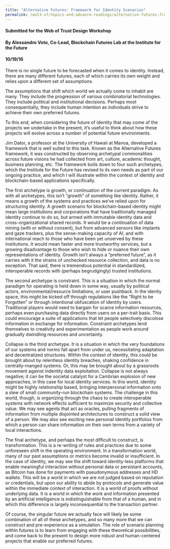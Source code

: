 ```yaml
---
title: "Alternative Futures: Framework for Identity Scenarios"
permalink: rwot3-sf/topics-and-advance-readings/alternative-futures-framework/
---
```


#### Submitted for the Web of Trust Design Workshop

#### By Alessandro Voto, Co-Lead, Blockchain Futures Lab at the Institute for the Future

#### 10/19/16

There is no single future to be forecasted when it comes to identity. Instead, there are many different futures, each of which carries its own weight and relies upon a different set of assumptions.

The assumptions that shift which world we actually come to inhabit are many. They include the progression of various combinatorial technologies. They include political and institutional decisions. Perhaps most consequentially, they include human intention as individuals strive to achieve their own preferred futures.

To this end, when considering the future of identity that may come of the projects we undertake in the present, it’s useful to think about how these projects will evolve across a number of potential future environments.

Jim Dator, a professor at the University of Hawaii at Manoa, developed a framework that is well suited to this task. Known as the Alternative Futures framework, it was constructed by observing archetypal commonalities across future visions he had collected from art, culture, academic thought, business planning, etc. The framework boils down to four such archetypes, which the Institute for the Future has revised to its own needs as part of our ongoing practice, and which I will illustrate within the context of identity and blockchain-based applications specifically.

The first archetype is growth, or continuation of the current paradigm. As with all archetypes, this isn’t “growth” of something like identity. Rather, it means a growth of the systems and practices we’ve relied upon for structuring identity.  A growth scenario for blockchain-based identity might mean large institutions and corporations that have traditionally managed identity continue to do so, but armed with immutable identity data and cross-organizational shared records. It would be a continuation of data mining (with or without consent), but from advanced sensors like implants and gaze trackers, plus the sense-making capacity of AI, and with international reach to those who have been yet unserved by these institutions. It would mean faster and more trustworthy services, but a growing disadvantage to those who wish to hide or nuance their own representations of identity. Growth isn’t always a “preferred future”, as it carries with it the strains of unchecked resource collection, and data is no exception. That said, there is tremendous potential in standardized, interoperable records with (perhaps begrudgingly) trusted institutions.

The second archetype is constraint. This is a situation in which the normal paradigm for operating is held down in some way, usually by political actors, environmental/resource limitations, or user pushback. In the identiy space, this might be kicked off through regulations like the “Right to be Forgotten” or through intentional obfuscation of identity by users. Traditional players would need to bargain for scarce information resources, perhaps even purchasing data directly from users on a per-trait basis. This could encourage a suite of applications that let people selectively discolose information in exchange for information. Constraint archetypes lend themselves to creativity and experimentation as people work around gradually dwindling resources and uncertainty.

Collapse is the third archetype. It is a situation in which the very foundations of our systems and norms fall apart from under us, necessitating adaptation and decentralized structures. Within the context of identity, this could be brought about by relentless identity breaches, shaking confidence in centrally-manged systems. Or, this may be brought about by a grassroots movement against indentity data exploitation. Collapse is not always negative; it can be the societal catalyst for a Cambrian explosion of new approaches, in this case for local identity services. In this world, identity might be highly relationship based, bringing interpersonal information onto a slew of small community-run blockchain systems. The challenge in this world, though, is organizing through the chaos to create interoperable systems with network effects sufficient to maximize security and collective value. We may see agents that act as oracles, pulling fragments of information from multiple disjointed architectures to construct a solid view of a person. We may also see exciting new personal identity portfolios from which a person can share information on their own terms from a variety of local interactions.

The final archetype, and perhaps the most difficult to construct, is transformation. This is a re-writing of rules and practices due to some unforeseen shift in the operating environment. In a transformation world, many of our past assumptions or metrics become invalid or insufficient. In the case of identity, we may see the shift toward identity-less platforms that enable meaningful interaction without personal data or persistant accounts, as Bitcoin has done for payments with pseudonymous addresses and HD wallets. This will be a world in which we are not judged based on reputation or credentials, but upon our ability to abide by protocols and generate value within the immediate context of interaction. It is a world of proofs without underlying data. It is a world in which the work and information presented by an artificial intelligence is indistinguishable from that of a human, and in which this difference is largely inconsequential to the transaction partner.

Of course, the singular future we actually face will likely be some combination of all of these archetypes, and so many more that we can construct and pre-experience as a simulation. The role of scenario planning within futures is to learn from engaging with these theoretical possibilities, and come back to the present to design more robust and human-centered projects that enable our preferred futures.